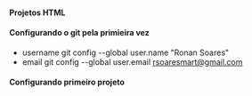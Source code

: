 #### Projetos HTML

#### Configurando o git pela primieira vez
* username
    git config --global user.name "Ronan Soares"
* email
    git config --global user.email rsoaresmart@gmail.com

#### Configurando primeiro projeto